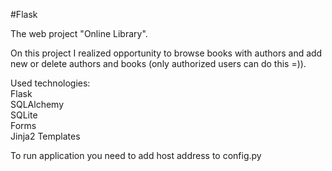 #Flask

The web project "Online Library".

On this project I realized opportunity to browse books with authors and add new or delete
 authors and books (only authorized users can do this =)).

Used technologies:</br>
 Flask</br>
 SQLAlchemy</br>
 SQLite</br>
 Forms</br>
 Jinja2 Templates</br>
 
 To run application you need to add host address to config.py